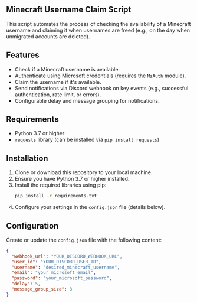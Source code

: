 ## Minecraft Username Claim Script

This script automates the process of checking the availability of a Minecraft username and claiming it when usernames are freed (e.g., on the day when unmigrated accounts are deleted).

## Features

- Check if a Minecraft username is available.
- Authenticate using Microsoft credentials (requires the `MsAuth` module).
- Claim the username if it's available.
- Send notifications via Discord webhook on key events (e.g., successful authentication, rate limit, or errors).
- Configurable delay and message grouping for notifications.

## Requirements

- Python 3.7 or higher
- `requests` library (can be installed via `pip install requests`)

## Installation

1. Clone or download this repository to your local machine.
2. Ensure you have Python 3.7 or higher installed.
3. Install the required libraries using pip:
    ```bash
    pip install -r requirements.txt
    ```
4. Configure your settings in the `config.json` file (details below).

## Configuration

Create or update the `config.json` file with the following content:

```json
{
  "webhook_url": "YOUR_DISCORD_WEBHOOK_URL",
  "user_id": "YOUR_DISCORD_USER_ID",
  "username": "desired_minecraft_username",
  "email": "your_microsoft_email",
  "password": "your_microsoft_password",
  "delay": 5,
  "message_group_size": 3
}
